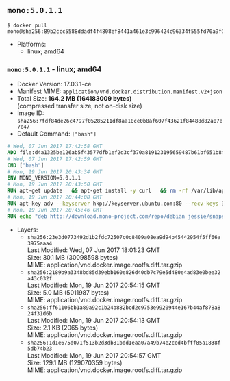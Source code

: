## `mono:5.0.1.1`

```console
$ docker pull mono@sha256:89b2ccc5588ddadf4f4808ef8441a461e3c996424c96334f555fd70a9f08951c
```

-	Platforms:
	-	linux; amd64

### `mono:5.0.1.1` - linux; amd64

-	Docker Version: 17.03.1-ce
-	Manifest MIME: `application/vnd.docker.distribution.manifest.v2+json`
-	Total Size: **164.2 MB (164183009 bytes)**  
	(compressed transfer size, not on-disk size)
-	Image ID: `sha256:7fdf84de26c4797f05285211df8aa10ce0b8af607f43621f84488d82a07e7e47`
-	Default Command: `["bash"]`

```dockerfile
# Wed, 07 Jun 2017 17:42:58 GMT
ADD file:d4a1325be126ab5f43577dfb1ef2d3cf370a819123195659487b61bf651b8f00 in / 
# Wed, 07 Jun 2017 17:42:59 GMT
CMD ["bash"]
# Mon, 19 Jun 2017 20:43:34 GMT
ENV MONO_VERSION=5.0.1.1
# Mon, 19 Jun 2017 20:43:50 GMT
RUN apt-get update   && apt-get install -y curl   && rm -rf /var/lib/apt/lists/*
# Mon, 19 Jun 2017 20:44:08 GMT
RUN apt-key adv --keyserver hkp://keyserver.ubuntu.com:80 --recv-keys 3FA7E0328081BFF6A14DA29AA6A19B38D3D831EF
# Mon, 19 Jun 2017 20:45:46 GMT
RUN echo "deb http://download.mono-project.com/repo/debian jessie/snapshots/$MONO_VERSION main" > /etc/apt/sources.list.d/mono-official.list   && apt-get update   && apt-get install -y binutils mono-devel ca-certificates-mono fsharp mono-vbnc nuget referenceassemblies-pcl   && rm -rf /var/lib/apt/lists/* /tmp/*
```

-	Layers:
	-	`sha256:23e3d0773492d1b2fdc72507c0c8409a08ea9d94b45442954f5ff66a3975aaa4`  
		Last Modified: Wed, 07 Jun 2017 18:01:23 GMT  
		Size: 30.1 MB (30098598 bytes)  
		MIME: application/vnd.docker.image.rootfs.diff.tar.gzip
	-	`sha256:2189b9a3348bd85d39ebb160e826d40db7c79e5d480e4ad83e0bee32a43c032f`  
		Last Modified: Mon, 19 Jun 2017 20:54:15 GMT  
		Size: 5.0 MB (5011987 bytes)  
		MIME: application/vnd.docker.image.rootfs.diff.tar.gzip
	-	`sha256:ff61106bb1a89a92c1b24b882bcd2c9753e9920944e167b44af878a824f31d6b`  
		Last Modified: Mon, 19 Jun 2017 20:54:13 GMT  
		Size: 2.1 KB (2065 bytes)  
		MIME: application/vnd.docker.image.rootfs.diff.tar.gzip
	-	`sha256:1d1e675d071f513b2d3db81bdd1eaa07a49b74e2ced4bfff85a1838f5db74b23`  
		Last Modified: Mon, 19 Jun 2017 20:54:57 GMT  
		Size: 129.1 MB (129070359 bytes)  
		MIME: application/vnd.docker.image.rootfs.diff.tar.gzip
